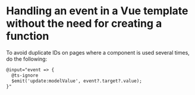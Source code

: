 # Handling an event in a Vue template without the need for creating a function

To avoid duplicate IDs on pages where a component is used several times, do the following:

```html
@input="event => {
  @ts-ignore
  $emit('update:modelValue', event?.target?.value);
}"

```